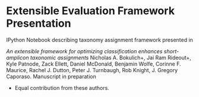 Extensible Evaluation Framework Presentation
============================================
IPython Notebook describing taxonomy assignment framework presented in 

*An extensible framework for optimizing classification enhances short-amplicon taxonomic assignments*
Nicholas A. Bokulich+, Jai Ram Rideout+, Kyle Patnode, Zack Ellett, Daniel McDonald, Benjamin Wolfe, Corinne F. Maurice, Rachel J. Dutton, Peter J. Turnbaugh, Rob Knight, J. Gregory Caporaso.
Manuscript in preparation
+ Equal contribution from these authors.
